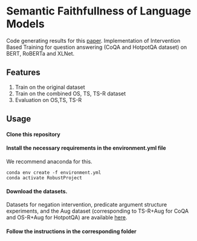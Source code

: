 # Semantic Faithfullness of Language Models

Code generating results for this [paper](https://arxiv.org/abs/2212.10696).
Implementation of Intervention Based Training for question answering (CoQA and HotpotQA dataset) on BERT, RoBERTa and XLNet.

## Features
1) Train on the original dataset
2) Train on the combined OS, TS, TS-R dataset
3) Evaluation on OS,TS, TS-R

## Usage
#### Clone this repository
#### Install the necessary requirements in the environment.yml file
We recommend anaconda for this.

```
conda env create -f environment.yml
conda activate RobustProject
```
#### Download the datasets.
Datasets for negation intervention, predicate argument structure experiments, and the Aug dataset (corresponding to TS-R+Aug for CoQA and OS-R+Aug for HotpotQA) are available [here](https://drive.google.com/drive/u/0/folders/1gHHPyjgkhgVNlVwQ16bA54_wt6eM_bfH).

#### Follow the instructions in the corresponding folder
